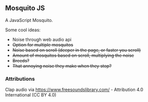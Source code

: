 ## Mosquito JS

A JavaScript Mosquito.

Some cool ideas:
- Noise through web audio api
- ~~Option for multiple mosquitos~~
- ~~Noise based on scroll (deeper in the page, or faster you scroll)~~
- ~~Amount of mosquitos based on scroll, multiplying the noise~~
- ~~Breeds?~~
- ~~That annoying noise they make when they stop?~~


### Attributions

Clap audio via https://www.freesoundslibrary.com/ - Attribution 4.0 International (CC BY 4.0)